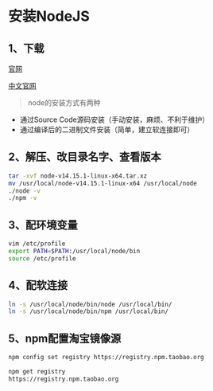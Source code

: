 # 安装NodeJS

## 1、下载

[官网](https://nodejs.org/en/download/)

[中文官网](https://nodejs.org/zh-cn/download/)

>  node的安装方式有两种

- 通过Source Code源码安装（手动安装，麻烦、不利于维护）
- 通过编译后的二进制文件安装（简单，建立软连接即可）

## 2、解压、改目录名字、查看版本

```bash
tar -xvf node-v14.15.1-linux-x64.tar.xz
mv /usr/local/node-v14.15.1-linux-x64 /usr/local/node
./node -v
./npm -v
```

## 3、配环境变量

```bash
vim /etc/profile
export PATH=$PATH:/usr/local/node/bin
source /etc/profile
```

## 4、配软连接

```bash
ln -s /usr/local/node/bin/node /usr/local/bin/
ln -s /usr/local/node/bin/npm /usr/local/bin/
```

## 5、npm配置淘宝镜像源

```bash
npm config set registry https://registry.npm.taobao.org
```

```bash
npm get registry
https://registry.npm.taobao.org
```
